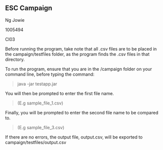 ESC Campaign
------------
Ng Jowie

1005494

CI03

Before running the program, take note that all .csv files are to be placed in the campaign/testfiles folder, as the program finds the .csv files in that directory.

To run the program, ensure that you are in the /campaign folder on your command line, before typing the command:
> java -jar testapp.jar

You will then be prompted to enter the first file name. 
> (E.g sample_file_1.csv)

Finally, you will be prompted to enter the second file name to be compared to.
> (E.g sample_file_3.csv)

If there are no errors, the output file, output.csv, will be exported to campaign/testfiles/output.csv
